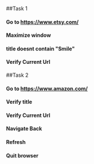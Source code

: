 ##Task 1
#### Go to https://www.etsy.com/
#### Maximize window
#### title doesnt contain "Smile"
#### Verify Current Url

##Task 2
#### Go to https://www.amazon.com/
#### Verify title
#### Verify Current Url
#### Navigate Back
#### Refresh
#### Quit browser
